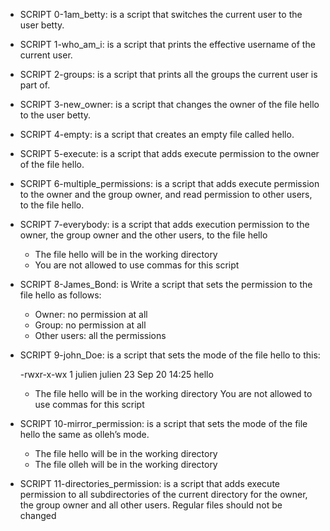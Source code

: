 - SCRIPT 0-1am_betty: is a script that switches the current user to the user betty.

- SCRIPT 1-who_am_i: is a script that prints the effective username of the current user.

- SCRIPT 2-groups: is a script that prints all the groups the current user is part of.

- SCRIPT 3-new_owner: is  a script that changes the owner of the file hello to the user betty.

- SCRIPT 4-empty: is a script that creates an empty file called hello.

- SCRIPT 5-execute: is a script that adds execute permission to the owner of the file hello.

- SCRIPT 6-multiple_permissions: is a script that adds execute permission to the owner and the group owner, and read permission to other users, to the file hello.

- SCRIPT 7-everybody: is a script that adds execution permission to the owner, the group owner and the other users, to the file hello

	- 	The file hello will be in the working directory
	-	 You are not allowed to use commas for this script 

- SCRIPT 8-James_Bond: is Write a script that sets the permission to the file hello as follows:

	-	Owner: no permission at all
	-	Group: no permission at all
	-	Other users: all the permissions

- SCRIPT 9-john_Doe: is a script that sets the mode of the file hello to this:

	-rwxr-x-wx 1 julien julien 23 Sep 20 14:25 hello
	
	-	The file hello will be in the working directory
		You are not allowed to use commas for this script

- SCRIPT 10-mirror_permission: is a script that sets the mode of the file hello the same as olleh’s mode.

	-	The file hello will be in the working directory
	-	The file olleh will be in the working directory

- SCRIPT 11-directories_permission: is a script that adds execute permission to all subdirectories of the current directory for the owner, the group owner and all other users. Regular files should not be changed
